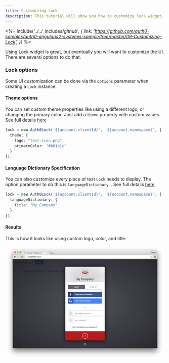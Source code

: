 ```yaml
---
title: Customizing Lock
description: This tutorial will show you how to customize lock widget.
---
```


<%= include('../../_includes/_github', {
  link: 'https://github.com/auth0-samples/auth0-angularjs2-systemjs-sample/tree/master/09-Customizing-Lock',
}) %>_

Using Lock widget is great, but eventually you will want to customize the UI. There are several options to do that.

### Lock options

Some UI customization can be done via the `options` parameter when creating a `Lock` instance.


#### Theme options

You can set custom theme properties like using a different logo, or changing the primary color.
Just add a `theme` property with custom values. 
See full details [here](https://github.com/auth0/lock/tree/v10.0.0-rc.1#theming-options)

```typescript
lock = new Auth0Lock('${account.clientId}', '${account.namespace}', {
  theme: {
    logo: "test-icon.png",
    primaryColor: "#b81b1c"
  }
});
```

#### Language Dictionary Specification

You can also customize every piece of text `Lock` needs to display. The option parameter to do this is `languageDictionary `. See full details [here](https://github.com/auth0/lock/tree/v10.0.0-rc.1#language-dictionary-specification)

```typescript
lock = new Auth0Lock('${account.clientId}', '${account.namespace}', {
  languageDictionary: {
    title: "My Company"
  }
});
```
#### Results

This is how it looks like using custom logo, color, and title:

![Custom lock](/media/articles/login-widget/widget-custom-logo-color.png)


<!-- ### CSS specification -->